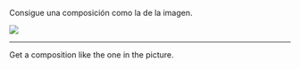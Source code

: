 Consigue una composición como la de la imagen.

![](https://files.gitbook.com/v0/b/gitbook-28427.appspot.com/o/assets%2F-MWwxJ68y05F115J-zJ5%2Fsync%2Fa3f755afb5ff843f0e32c3c7cae1372f40046bc8.png?generation=1617004314122046&alt=media)

---

Get a composition like the one in the picture.
